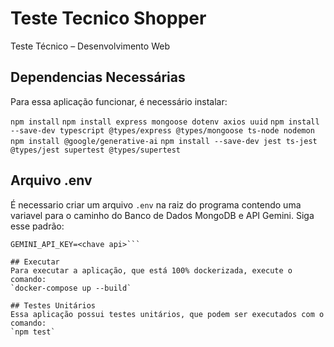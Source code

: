 # Teste Tecnico Shopper
 Teste Técnico – Desenvolvimento Web

## Dependencias Necessárias
Para essa aplicação funcionar, é necessário instalar:

`npm install`
`npm install express mongoose dotenv axios uuid`
`npm install --save-dev typescript @types/express @types/mongoose ts-node nodemon`
`npm install @google/generative-ai`
`npm install --save-dev jest ts-jest @types/jest supertest @types/supertest`

## Arquivo .env
É necessario criar um arquivo `.env` na raiz do programa contendo uma variavel para o caminho do Banco de Dados MongoDB e API Gemini.
Siga esse padrão:
```MONGO_URI=mongodb://localhost:<porta>/<nome do bd>
GEMINI_API_KEY=<chave api>```

## Executar
Para executar a aplicação, que está 100% dockerizada, execute o comando:
`docker-compose up --build`

## Testes Unitários
Essa aplicação possui testes unitários, que podem ser executados com o comando:
`npm test`